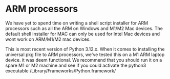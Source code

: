 # ARM processors
We have yet to spend time on writing a shell script installer for ARM processors such as 
all the ARM on Windows and M1/M2 Mac devices. The default shell installer for MAC can only
be used for Intel Mac devices and wont work on ARM/M1/M2 mac devices.  

This is most recent version of Python 3.12.x. When it comes to installing the universal pkg file to ARM
processors, we've tested this on a M1 ARM laptop device. it was deem functional. 
We recommend that you should run it on a spare M1 or M2 machine and see if you could activate the python3
executable /Library/Frameworks/Python.framework/
